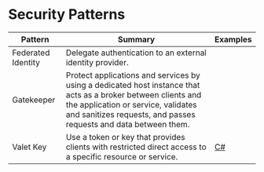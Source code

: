 # Security Patterns

| Pattern | Summary | Examples |
| --- | --- | --- |
| Federated Identity | Delegate authentication to an external identity provider. |  |
| Gatekeeper | Protect applications and services by using a dedicated host instance that acts as a broker between clients and the application or service, validates and sanitizes requests, and passes requests and data between them. |  |
| Valet Key | Use a token or key that provides clients with restricted direct access to a specific resource or service. | [C#](https://docs.microsoft.com/en-us/azure/architecture/patterns/valet-key#example) |
